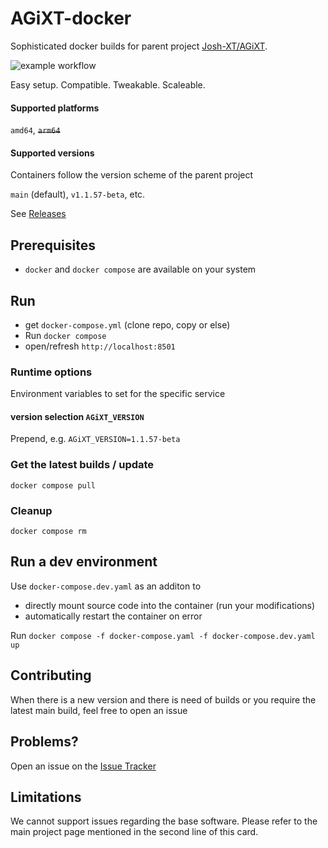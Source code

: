 # AGiXT-docker

Sophisticated docker builds for parent project [Josh-XT/AGiXT](https://github.com/Josh-XT/AGiXT). 

![example workflow](https://github.com/localagi/AGiXT-docker/actions/workflows/publish-docker-test.yaml/badge.svg?branch=main)

Easy setup. Compatible. Tweakable. Scaleable.

#### Supported platforms
`amd64`, ~~`arm64`~~

#### Supported versions
Containers follow the version scheme of the parent project

`main` (default), `v1.1.57-beta`, etc.

See [Releases](../../releases)

## Prerequisites

* `docker` and `docker compose` are available on your system

## Run

* get `docker-compose.yml` (clone repo, copy or else) 
* Run `docker compose`
* open/refresh `http://localhost:8501` 

### Runtime options
Environment variables to set for the specific service

#### version selection `AGiXT_VERSION`
Prepend, e.g. `AGiXT_VERSION=1.1.57-beta`

### Get the latest builds / update
`docker compose pull`

### Cleanup
`docker compose rm`

## Run a dev environment

Use `docker-compose.dev.yaml` as an additon to 
* directly mount source code into the container (run your modifications)
* automatically restart the container on error


Run `docker compose -f docker-compose.yaml -f docker-compose.dev.yaml up`

## Contributing

When there is a new version and there is need of builds or you require the latest main build, feel free to open an issue

## Problems?

Open an issue on the [Issue Tracker](../../issues)

## Limitations
We cannot support issues regarding the base software. Please refer to the main project page mentioned in the second line of this card.
